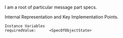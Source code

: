 I am a root of particular message part specs.

Internal Representation and Key Implementation Points.

    Instance Variables
	requiredValue:		<SpecOfObjectState>